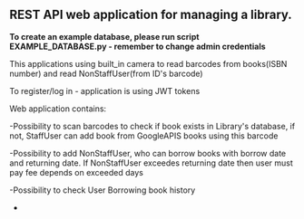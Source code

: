 REST API web application for managing a library.
-

**To create an example database, please run script EXAMPLE_DATABASE.py - remember to change admin credentials**

This applications using built_in camera to read barcodes from books(ISBN number) and read NonStaffUser(from ID's barcode)


To register/log in - application is using JWT tokens


Web application contains:


-Possibility to scan barcodes to check if book exists in Library's database, if not, StaffUser can add book from GoogleAPIS books using this barcode

-Possibility to add NonStaffUser, who can borrow books with borrow date and returning date. If NonStaffUser exceedes returning date then user must pay fee depends on exceeded days

-Possibility to check User Borrowing book history

-




